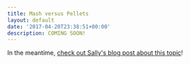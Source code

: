 ```yaml
---
title: Mash versus Pellets
layout: default
date: '2017-04-20T23:38:51+00:00'
description: COMING SOON!
---
```



In the meantime, [check out Sally's blog post about this topic](http://barnyardorganics.blogspot.ca/2017/04/lets-do-mash-chicken-mash.html)!

